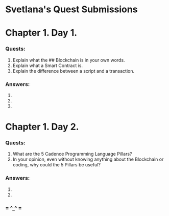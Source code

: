 # Svetlana's Quest Submissions

# Chapter 1. Day 1.

### Quests:
1) Explain what the ## Blockchain is in your own words. 
2) Explain what a Smart Contract is. 
3) Explain the difference between a script and a transaction.

### Answers:

1)

2)

3)


# Chapter 1. Day 2.

### Quests:
1) What are the 5 Cadence Programming Language Pillars?
2) In your opinion, even without knowing anything about the Blockchain or coding, why could the 5 Pillars be useful?

### Answers:

1)

2)


### = ^_^ =
